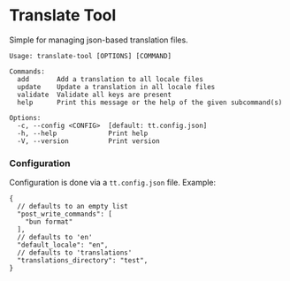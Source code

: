 # Translate Tool

Simple for managing json-based translation files.

```shell
Usage: translate-tool [OPTIONS] [COMMAND]

Commands:
  add       Add a translation to all locale files
  update    Update a translation in all locale files
  validate  Validate all keys are present
  help      Print this message or the help of the given subcommand(s)

Options:
  -c, --config <CONFIG>  [default: tt.config.json]
  -h, --help             Print help
  -V, --version          Print version
```

### Configuration

Configuration is done via a `tt.config.json` file. Example:

```json5
{
  // defaults to an empty list
  "post_write_commands": [
    "bun format"
  ],
  // defaults to 'en'
  "default_locale": "en",
  // defaults to 'translations'
  "translations_directory": "test",
}
```